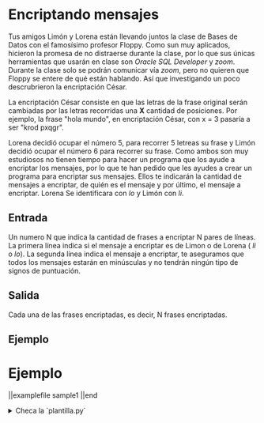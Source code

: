 # Encriptando mensajes

Tus amigos Limón y Lorena están llevando juntos la clase de Bases de Datos con el famosísimo profesor Floppy. Como sun muy aplicados, hicieron la promesa de no distraerse durante la clase, por lo que sus únicas herramientas que usarán en clase son _Oracle SQL Developer_ y _zoom_. Durante la clase solo se podrán comunicar vía _zoom_, pero no quieren que Floppy se entere de qué están hablando. Así que investigando un poco descrubrieron la encriptación César.

La encriptación César consiste en que las letras de la frase original serán cambiadas por las letras recorridas una __X__ cantidad de posiciones. Por ejemplo, la frase "hola mundo", en encriptación César, con x = 3 pasaría a ser "krod pxqgr".

Lorena decidió ocupar el número 5, para recorrer 5 letreas su frase y Limón decidió ocupar el número 6 para recorrer su frase. Como ambos son muy estudiosos no tienen tiempo para hacer un programa que los ayude a encriptar los mensajes, por lo que te han pedido que les ayudes a crear un programa para encriptar sus mensajes. Ellos te indicarán la cantidad de mensajes a encriptar, de quién es el mensaje y por último, el mensaje a encriptar. Lorena Se identificara con _lo_ y Limón con _li_.

## Entrada

Un numero N que indica la cantidad de frases a encriptar
N pares de líneas. 
La primera línea indica si el mensaje a encriptar es de Limon o de Lorena ( _li_ o _lo_).
La segunda línea indica el mensaje a encriptar, te aseguramos que todos los mensajes estarán en minúsculas y no tendrán ningún tipo de signos de puntuación.

## Salida

Cada una de las frases encriptadas, es decir, N frases encriptadas.

## Ejemplo

# Ejemplo

||examplefile
sample1
||end

<details><summary>Checa la `plantilla.py`</summary>

{{plantilla.py}}

</details>
